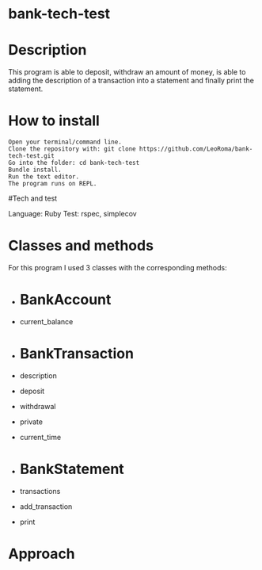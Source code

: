 # bank-tech-test

# Description

This program is able to deposit, withdraw an amount of money, is able to adding the description of a transaction into a statement and finally print the statement.

# How to install

```
Open your terminal/command line.
Clone the repository with: git clone https://github.com/LeoRoma/bank-tech-test.git
Go into the folder: cd bank-tech-test
Bundle install.
Run the text editor.
The program runs on REPL.
```

#Tech and test

Language: Ruby
Test: rspec, simplecov

# Classes and methods

For this program I used 3 classes with the corresponding methods:

- # BankAccount
- current_balance

- # BankTransaction
- description
- deposit
- withdrawal
- private
- current_time  

- # BankStatement
- transactions
- add_transaction
- print

# Approach


